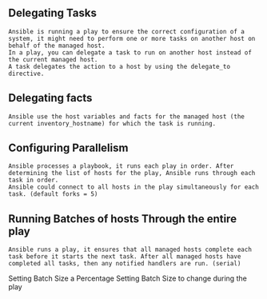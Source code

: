 ## Delegating Tasks 
```
Ansible is running a play to ensure the correct configuration of a system, it might need to perform one or more tasks on another host on behalf of the managed host. 
In a play, you can delegate a task to run on another host instead of the current managed host. 
A task delegates the action to a host by using the delegate_to directive. 
```

## Delegating facts
```
Ansible use the host variables and facts for the managed host (the current inventory_hostname) for which the task is running. 
```

## Configuring Parallelism
```
Ansible processes a playbook, it runs each play in order. After determining the list of hosts for the play, Ansible runs through each task in order. 
Ansible could connect to all hosts in the play simultaneously for each task. (default forks = 5)
```

## Running Batches of hosts Through the entire play
```
Ansible runs a play, it ensures that all managed hosts complete each task before it starts the next task. After all managed hosts have completed all tasks, then any notified handlers are run. (serial)
```

Setting Batch Size a Percentage
Setting Batch Size to change during the play 
